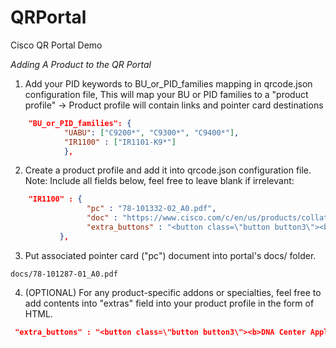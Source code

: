 # QRPortal
Cisco QR Portal Demo

*Adding A Product to the QR Portal*

1. Add your PID keywords to BU_or_PID_families mapping in  qrcode.json configuration file,
   This will map your BU or PID families to a "product profile" ->  Product profile will contain links and pointer card destinations

```json
    "BU_or_PID_families": {
            "UABU": ["C9200*", "C9300*", "C9400*"],
            "IR1100" : ["IR1101-K9*"]
            },

```
  
2. Create a product profile and add it into qrcode.json configuration file. Note: Include all fields below, feel free to leave blank if irrelevant:

```json
	"IR1100" : {
                 "pc" : "78-101332-02_A0.pdf",
                 "doc" : "https://www.cisco.com/c/en/us/products/collateral/routers/1101-industrial-integrated-services-router/datasheet-c78-741709.html",
                 "extra_buttons" : "<button class=\"button button3\"><b>DNA Center Application<br></b></button>"
		   },
```

3. Put associated pointer card ("pc") document into portal's docs/ folder.

```
docs/78-101287-01_A0.pdf
```

4. (OPTIONAL) For any product-specific addons or specialties, feel free to add contents into "extras" field into your product profile in the form of HTML.  

```json
 "extra_buttons" : "<button class=\"button button3\"><b>DNA Center Application<br></b></button>"
```
